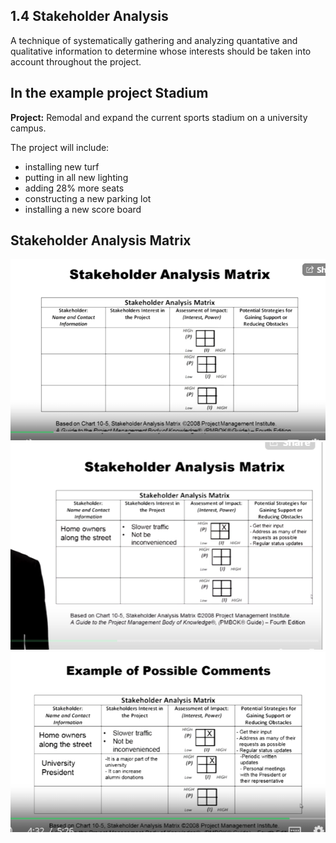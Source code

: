 ## 1.4 Stakeholder Analysis
A technique of systematically gathering and analyzing quantative and qualitative information to determine whose interests should be taken into account throughout the project.

## In the example project Stadium
**Project:** Remodal and expand the current sports stadium on a university campus.

The project will include:
- installing new turf
- putting in all new lighting
- adding 28% more seats
- constructing a new parking lot
- installing a new score board

## Stakeholder Analysis Matrix
![alt text](./images/stakeholders_analysis_matrix.png)
![alt text](./images/stakeholders_analysis_matrix_1.png)
![alt text](./images/stakeholders_analysis_matrix_2.png)